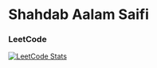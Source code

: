 # Shahdab Aalam Saifi

### LeetCode
[![LeetCode Stats](https://leetcard.jacoblin.cool/saalamsaifi?theme=dark&font=Baloo%202&ext=heatmap)](https://leetcode.com/saalamsaifi)

<!--
**shahdab-aalam-saifi/shahdab-aalam-saifi** is a ✨ _special_ ✨ repository because its `README.md` (this file) appears on your GitHub profile.

Here are some ideas to get you started:

- 🔭 I’m currently working on ...
- 🌱 I’m currently learning ...
- 👯 I’m looking to collaborate on ...
- 🤔 I’m looking for help with ...
- 💬 Ask me about ...
- 📫 How to reach me: ...
- 😄 Pronouns: ...
- ⚡ Fun fact: ...
-->
